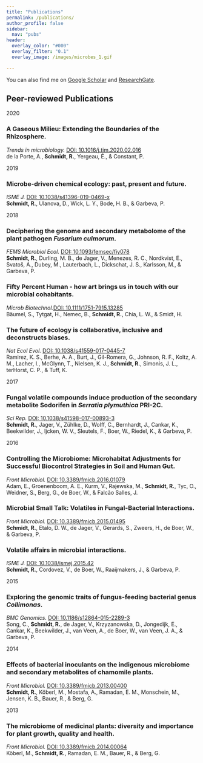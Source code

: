 ```yaml
---
title: "Publications"
permalink: /publications/
author_profile: false
sidebar: 
  nav: "pubs"
header:
  overlay_color: "#000"
  overlay_filter: "0.1"
  overlay_image: /images/microbes_1.gif

---
```


You can also find me on [Google Scholar](https://scholar.google.com/citations?user=oz-Lf6UAAAAJ&hl=en) and [ResearchGate](https://www.researchgate.net/profile/Ruth_Schmidt).

## Peer-reviewed Publications

2020

### A Gaseous Milieu: Extending the Boundaries of the Rhizosphere.
*Trends in microbiology.* [DOI: 10.1016/j.tim.2020.02.016](https://doi.org/10.1016/j.tim.2020.02.016)
<br>de la Porte, A., **Schmidt, R.**, Yergeau, É., & Constant, P.

2019

### Microbe-driven chemical ecology: past, present and future.
*ISME J.* [DOI: 10.1038/s41396-019-0469-x](https://doi.org/10.1038/s41396-019-0469-x)
<br>**Schmidt, R.**, Ulanova, D., Wick, L. Y., Bode, H. B., & Garbeva, P.

2018

### Deciphering the genome and secondary metabolome of the plant pathogen *Fusarium culmorum*.
*FEMS Microbiol Ecol.* [DOI: 10.1093/femsec/fiy078](https://doi.org/10.1093/femsec/fiy078)
<br>**Schmidt, R.**, Durling, M. B., de Jager, V., Menezes, R. C., Nordkvist, E., Svatoš, A., Dubey, M., Lauterbach, L., Dickschat, J. S., Karlsson, M., & Garbeva, P.

### Fifty Percent Human - how art brings us in touch with our microbial cohabitants.
*Microb Biotechnol.*[DOI: 10.1111/1751-7915.13285](https://doi.org/10.1111/1751-7915.13285)
<br>Bäumel, S., Tytgat, H., Nemec, B., **Schmidt, R.**, Chia, L. W., & Smidt, H.

### The future of ecology is collaborative, inclusive and deconstructs biases.
*Nat Ecol Evol.* [DOI: 10.1038/s41559-017-0445-7](https://www.nature.com/articles/s41559-017-0445-7)
<br>Ramirez, K. S., Berhe, A. A., Burt, J., Gil-Romera, G., Johnson, R. F., Koltz, A. M., Lacher, I., McGlynn, T., Nielsen, K. J., **Schmidt, R.**, Simonis, J. L., terHorst, C. P., & Tuff, K.

2017
### Fungal volatile compounds induce production of the secondary metabolite Sodorifen in *Serratia plymuthica* PRI-2C.
*Sci Rep.* [DOI: 10.1038/s41598-017-00893-3](https://doi.org/10.1038/s41598-017-00893-3)
<br>**Schmidt, R.**, Jager, V., Zühlke, D., Wolff, C., Bernhardt, J., Cankar, K., Beekwilder, J., Ijcken, W. V., Sleutels, F., Boer, W., Riedel, K., & Garbeva, P.

2016

### Controlling the Microbiome: Microhabitat Adjustments for Successful Biocontrol Strategies in Soil and Human Gut.
*Front Microbiol.* [DOI: 10.3389/fmicb.2016.01079](https://doi.org/10.3389/fmicb.2016.01079)
<br>Adam, E., Groenenboom, A. E., Kurm, V., Rajewska, M., **Schmidt, R.**, Tyc, O., Weidner, S., Berg, G., de Boer, W., & Falcão Salles, J.


### Microbial Small Talk: Volatiles in Fungal-Bacterial Interactions.
*Front Microbiol.* [DOI: 10.3389/fmicb.2015.01495](https://doi.org/10.3389/fmicb.2015.01495)
<br>**Schmidt, R.**, Etalo, D. W., de Jager, V., Gerards, S., Zweers, H., de Boer, W., & Garbeva, P.

### Volatile affairs in microbial interactions.
*ISME J.* [DOI: 10.1038/ismej.2015.42](https://doi.org/10.1038/ismej.2015.42)
<br>**Schmidt, R.**, Cordovez, V., de Boer, W., Raaijmakers, J., & Garbeva, P.

2015

### Exploring the genomic traits of fungus-feeding bacterial genus *Collimonas*.
*BMC Genomics.* [DOI: 10.1186/s12864-015-2289-3](https://doi.org/10.1186/s12864-015-2289-3)
<br>Song, C., **Schmidt, R.**, de Jager, V., Krzyzanowska, D., Jongedijk, E., Cankar, K., Beekwilder, J., van Veen, A., de Boer, W., van Veen, J. A., & Garbeva, P.

2014

### Effects of bacterial inoculants on the indigenous microbiome and secondary metabolites of chamomile plants.
*Front Microbiol.* [DOI: 10.3389/fmicb.2013.00400](doi:10.3389/fmicb.2014.00064)
<br>**Schmidt, R.**, Köberl, M., Mostafa, A., Ramadan, E. M., Monschein, M., Jensen, K. B., Bauer, R., & Berg, G.

2013

### The microbiome of medicinal plants: diversity and importance for plant growth, quality and health.
*Front Microbiol.* [DOI: 10.3389/fmicb.2014.00064](https://doi.org/10.3389/fmicb.2013.00400)
<br>Köberl, M., **Schmidt, R.**, Ramadan, E. M., Bauer, R., & Berg, G.

